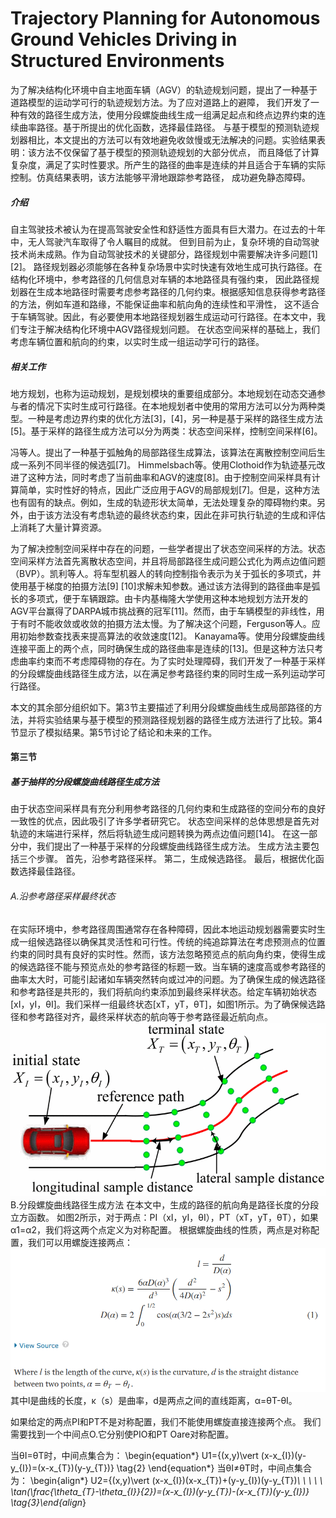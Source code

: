 # Trajectory Planning for Autonomous Ground Vehicles Driving in Structured Environments

为了解决结构化环境中自主地面车辆（AGV）的轨迹规划问题，提出了一种基于道路模型的运动学可行的轨迹规划方法。为了应对道路上的避障，
我们开发了一种有效的路径生成方法，使用分段螺旋曲线生成一组满足起点和终点边界约束的连续曲率路径。基于所提出的优化函数，选择最佳路径。
与基于模型的预测轨迹规划器相比，本文提出的方法可以有效地避免收敛慢或无法解决的问题。实验结果表明：该方法不仅保留了基于模型的预测轨迹规划的大部分优点，
而且降低了计算复杂度，满足了实时性要求。所产生的路径的曲率是连续的并且适合于车辆的实际控制。仿真结果表明，该方法能够平滑地跟踪参考路径，
成功避免静态障碍。<br>
##### 介绍
自主驾驶技术被认为在提高驾驶安全性和舒适性方面具有巨大潜力。在过去的十年中，无人驾驶汽车取得了令人瞩目的成就。
但到目前为止，复杂环境的自动驾驶技术尚未成熟。作为自动驾驶技术的关键部分，路径规划中需要解决许多问题[1] [2]。
路径规划器必须能够在各种复杂场景中实时快速有效地生成可执行路径。在结构化环境中，参考路径的几何信息对车辆的本地路径具有强约束，
因此路径规划器在生成本地路径时需要考虑参考路径​​的几何约束。根据感知信息获得参考路径的方法，例如车道和路缘，不能保证曲率和航向角的连续性和平滑性，
这不适合于车辆驾驶。因此，有必要使用本地路径规划器生成运动可行路径。在本文中，我们专注于解决结构化环境中AGV路径规划问题。
在状态空间采样的基础上，我们考虑车辆位置和航向的约束，以实时生成一组运动学可行的路径。<br>
##### 相关工作
地方规划，也称为运动规划，是规划模块的重要组成部分。本地规划在动态交通参与者的情况下实时生成可行路径。在本地规划者中使用的常用方法可以分为两种类型。一种是考虑边界约束的优化方法[3]，[4]，另一种是基于采样的路径生成方法[5]。基于采样的路径生成方法可以分为两类：状态空间采样，控制空间采样[6]。

冯等人。提出了一种基于弧触角的局部路径生成算法，该算法在离散控制空间后生成一系列不同半径的候选弧[7]。 Himmelsbach等。使用Clothoid作为轨迹基元改进了这种方法，同时考虑了当前曲率和AGV的速度[8]。由于控制空间采样具有计算简单，实时性好的特点，因此广泛应用于AGV的局部规划[7]。但是，这种方法也有固有的缺点。例如，生成的轨迹形状太简单，无法处理复杂的障碍物约束。另外，由于该方法没有考虑轨迹的最终状态约束，因此在非可执行轨迹的生成和评估上消耗了大量计算资源。

为了解决控制空间采样中存在的问题，一些学者提出了状态空间采样的方法。状态空间采样方法首先离散状态空间，并且将局部路径生成问题公式化为两点边值问题（BVP）。凯利等人。将车型机器人的转向控制指令表示为关于弧长的多项式，并使用基于梯度的拍摄方法[9] [10]求解未知参数。通过该方法得到的路径曲率是弧长的多项式，便于车辆跟踪。由卡内基梅隆大学使用这种本地规划方法开发的AGV平台赢得了DARPA城市挑战赛的冠军[11]。然而，由于车辆模型的非线性，用于有时不能收敛或收敛的拍摄方法太慢。为了解决这个问题，Ferguson等人。应用初始参数查找表来提高算法的收敛速度[12]。 Kanayama等。使用分段螺旋曲线连接平面上的两个点，同时确保生成的路径曲率是连续的[13]。但是这种方法只考虑曲率约束而不考虑障碍物的存在。为了实时处理障碍，我们开发了一种基于采样的分段螺旋曲线路径生成方法，以在满足参考路径约束的同时生成一系列运动学可行路径。

本文的其余部分组织如下。第3节主要描述了利用分段螺旋曲线生成局部路径的方法，并将实验结果与基于模型的预测路径规划器的路径生成方法进行了比较。第4节显示了模拟结果。第5节讨论了结论和未来的工作。<br>
#### 第三节
##### 基于抽样的分段螺旋曲线路径生成方法
由于状态空间采样具有充分利用参考路径的几何约束和生成路径的空间分布的良好一致性的优点，因此吸引了许多学者研究它。 状态空间采样的总体思想是首先对轨迹的末端进行采样，然后将轨迹生成问题转换为两点边值问题[14]。 在这一部分中，我们提出了一种基于采样的分段螺旋曲线路径生成方法。 生成方法主要包括三个步骤。 首先，沿参考路径采样。 第二，生成候选路径。 最后，根据优化函数选择最佳路径。<br>
###### A.沿参考路径采样最终状态
在实际环境中，参考路径周围通常存在各种障碍，因此本地运动规划器需要实时生成一组候选路径以确保其灵活性和可行性。传统的纯追踪算法在考虑预测点的位置约束的同时具有良好的实时性。然而，该方法忽略预览点的航向角约束，使得生成的候选路径不能与预览点处的参考路径的标题一致。当车辆的速度高或参考路径的曲率太大时，可能引起诸如车辆突然转向或过冲的问题。为了确保生成的候选路径和参考路径是共形的，我们将航向约束添加到最终采样状态。给定车辆初始状态[xI，yI，θI]。我们采样一组最终状态[xT，yT，θT]，如图1所示。为了确保候选路径和参考路径对齐，最终采样状态的航向等于参考路径最近航向点。<br>
![State space sampling](https://github.com/AegonWei/selfdriving_car_paper/blob/master/images/Trajectory%20Planning%20for%20Autonomous%20Ground%20Vehicles%20Driving%20in%20Structured%20Environments/State%20space%20sampling.gif)
B.分段螺旋曲线路径生成方法
在本文中，生成的路径的航向角是路径长度的分段立方函数。 如图2所示，对于两点：PI（xI，yI，θI），PT（xT，yT，θT），如果α1=α2，我们将这两个点定义为对称配置。 根据螺旋曲线的性质，两点是对称配置，我们可以用螺旋连接两点：
![equation1](https://github.com/AegonWei/selfdriving_car_paper/blob/master/images/Trajectory%20Planning%20for%20Autonomous%20Ground%20Vehicles%20Driving%20in%20Structured%20Environments/%E9%80%89%E5%8C%BA_001.bmp)
其中l是曲线的长度，κ（s）是曲率，d是两点之间的直线距离，α=θT-θI。

如果给定的两点PI和PT不是对称配置，我们不能使用螺旋直接连接两个点。 我们需要找到一个中间点O.它分别使PIO和PT Oare对称配置。

当θI=θT时，中间点集合为：
\begin{equation*}
U1=\{(x,y)\vert (x-x_{I})(y-y_{I})=(x-x_{T})(y-y_{T})\}
\tag{2}
\end{equation*}
当θI≠θT时，中间点集合为：
\begin{align*}
U2=\{(x,y)\vert (x-x_{I})(x-x_{T})+(y-y_{I})(y-y_{T})*\\
\ \ \ \ \tan(\frac{\theta_{T}-\theta_{I}}{2})=(x-x_{I})(y-y_{T})-(x-x_{T})(y-y_{I})\}
\tag{3}\end{align*}




